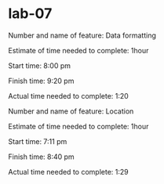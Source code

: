 # lab-07

Number and name of feature: Data formatting

Estimate of time needed to complete: 1hour

Start time: 8:00 pm

Finish time: 9:20 pm

Actual time needed to complete: 1:20

Number and name of feature: Location

Estimate of time needed to complete: 1hour

Start time: 7:11 pm

Finish time: 8:40 pm

Actual time needed to complete: 1:29
